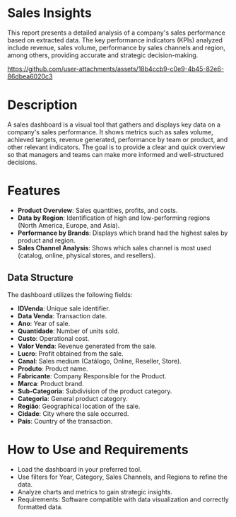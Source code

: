 # Sales Insights
This report presents a detailed analysis of a company's sales performance based on extracted data. The key performance indicators (KPIs) analyzed include revenue, sales volume, performance by sales channels and region, among others, providing accurate and strategic decision-making.


https://github.com/user-attachments/assets/18b4ccb9-c0e9-4b45-82e6-86dbea6020c3

# Description 
A sales dashboard is a visual tool that gathers and displays key data on a company's sales performance. It shows metrics such as sales volume, achieved targets, revenue generated, performance by team or product, and other relevant indicators. The goal is to provide a clear and quick overview so that managers and teams can make more informed and well-structured decisions.

# Features
- **Product Overview**: Sales quantities, profits, and costs.
- **Data by Region**: Identification of high and low-performing regions (North America, Europe, and Asia).
- **Performance by Brands**:  Displays which brand had the highest sales by product and region.
- **Sales Channel Analysis**: Shows which sales channel is most used (catalog, online, physical stores, and resellers).

## Data Structure
The dashboard utilizes the following fields:
- **IDVenda**: Unique sale identifier.
- **Data Venda**: Transaction date.
- **Ano**: Year of sale.
- **Quantidade**: Number of units sold.
- **Custo**: Operational cost.
- **Valor Venda**: Revenue generated from the sale.
- **Lucro**: Profit obtained from the sale.
- **Canal**: Sales medium (Catálogo, Online, Reseller, Store).
- **Produto**: Product name.
- **Fabricante**: Company Responsible for the Product.
- **Marca**: Product brand.
- **Sub-Categoria**: Subdivision of the product category.
- **Categoria**: General product category.
- **Região**: Geographical location of the sale.
- **Cidade**: City where the sale occurred.
- **País**: Country of the transaction.

# How to Use and Requirements

- Load the dashboard in your preferred tool.
- Use filters for Year, Category, Sales Channels, and Regions to refine the data.
- Analyze charts and metrics to gain strategic insights.
- Requirements: Software compatible with data visualization and correctly formatted data.
